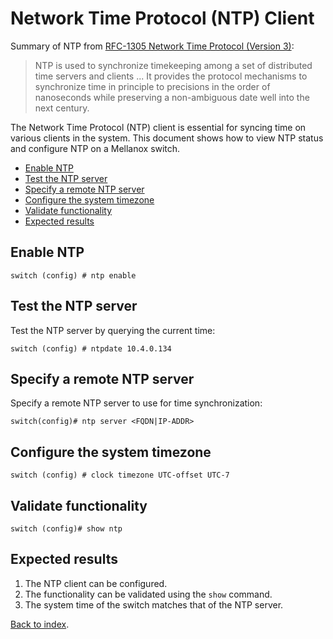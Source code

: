 # Network Time Protocol (NTP) Client

Summary of NTP from [RFC-1305 Network Time Protocol (Version 3)](https://tools.ietf.org/html/rfc1305):

> NTP is used to synchronize timekeeping among a set of distributed time servers and clients
> ...
> It provides the protocol mechanisms to synchronize time in principle to precisions in the order of nanoseconds while preserving a non-ambiguous date
> well into the next century.

The Network Time Protocol (NTP) client is essential for syncing time on various clients in the system.
This document shows how to view NTP status and configure NTP on a Mellanox switch.

- [Enable NTP](#enable-ntp)
- [Test the NTP server](#test-the-ntp-server)
- [Specify a remote NTP server](#specify-a-remote-ntp-server)
- [Configure the system timezone](#configure-the-system-timezone)
- [Validate functionality](#validate-functionality)
- [Expected results](#expected-results)

<a name="enable-ntp"></a>

## Enable NTP

```console
switch (config) # ntp enable
```

<a name="test-the-ntp-server"></a>

## Test the NTP server

Test the NTP server by querying the current time:

```console
switch (config) # ntpdate 10.4.0.134
```

<a name="specify-a-remote-ntp-server"></a>

## Specify a remote NTP server

Specify a remote NTP server to use for time synchronization:

```console
switch(config)# ntp server <FQDN|IP-ADDR>
```

<a name="configure-the-system-timezone"></a>

## Configure the system timezone

```console
switch (config) # clock timezone UTC-offset UTC-7
```

<a name="validate-functionality"></a>

## Validate functionality

```console
switch (config)# show ntp
```

<a name="expected-results"></a>

## Expected results

1. The NTP client can be configured.
1. The functionality can be validated using the `show` command.
1. The system time of the switch matches that of the NTP server.

[Back to index](index.md).
